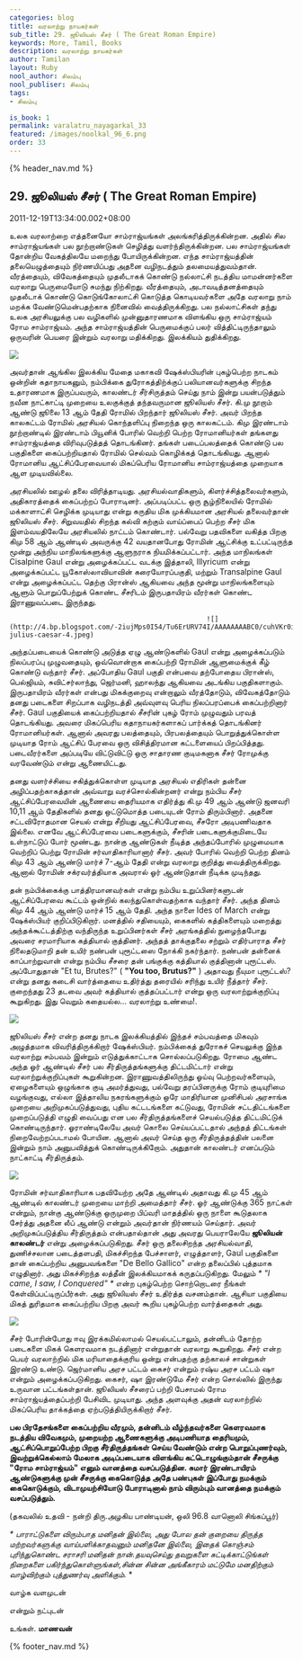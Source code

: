 ```yaml
---
categories: blog
title: வரலாற்று நாயகர்கள்
sub_title: 29. ஜூலியஸ் சீசர் ( The Great Roman Empire)
keywords: More, Tamil, Books
description: வரலாற்று நாயகர்கள்
author: Tamilan
layout: Ruby
nool_author: சிலம்பு
nool_publiser: சிலம்பு
tags:
- சிலம்பு

is_book: 1
permalink: varalatru_nayagarkal_33
featured: /images/noolkal_96_6.png
order: 33
---
```

{% header_nav.md %}

## 29. ஜூலியஸ் சீசர் ( The Great Roman Empire)

2011-12-19T13:34:00.002+08:00

உலக வரலாற்றை எத்தனையோ சாம்ராஜ்யங்கள் அலங்கரித்திருக்கின்றன. அதில் சில சாம்ராஜ்யங்கள் பல நூற்றாண்டுகள் செழித்து வளர்ந்திருக்கின்றன. பல சாம்ராஜ்யங்கள் தோன்றிய வேகத்திலயே மறைந்து போயிருக்கின்றன. எந்த சாம்ராஜ்யத்தின் தலையெழுத்தையும் நிர்ணயிப்பது அதனை வழிநடத்தும் தலமையத்துவம்தான். வீரத்தையும், விவேகத்தையும் முதலீடாகக் கொண்டு நல்லாட்சி நடத்திய மாமன்னர்களை வரலாறு பெருமையோடு சுமந்து நிற்கிறது. வீரத்தையும், அடாவடித்தனத்தையும் முதலீடாக் கொண்டு கொடுங்கோலாட்சி கொடுத்த கொடியவர்களை அதே வரலாறு நாம் மறக்க வேண்டுமென்பதற்காக நினைவில் வைத்திருக்கிறது. பல நல்லாட்சிகள் தந்து உலக அரசியலுக்கு பல வழிகளில் முன்னுதாரணமாக விளங்கிய ஒரு சாம்ராஜ்யம் ரோம சாம்ராஜ்யம். அந்த சாம்ராஜ்யத்தின் பெருமைக்குப் பலர் வித்திட்டிருந்தாலும் ஒருவரின் பெயரை இன்றும் வரலாறு மதிக்கிறது. இலக்கியம் துதிக்கிறது.

![](http://1.bp.blogspot.com/-an_FJm64cts/Tu7H-jLHLiI/AAAAAAAABDM/hKDWfSmiJOU/s1600/JuliusCaesar.jpg)

அவர்தான் ஆங்கில இலக்கிய மேதை மகாகவி ஷேக்ஸ்பியரின் புகழ்பெற்ற நாடகம் ஒன்றின் கதாநாயகனும், நம்பிக்கை துரோகத்திற்க்குப் பலியானவர்களுக்கு சிறந்த உதாரணமாக இருப்பவரும், காலண்டர் சீர்சிருத்தம் செய்து நாம் இன்று பயன்படுத்தும் நவீன நாட்காட்டி முறையை உலகுக்குத் தந்தவருமான ஜூலியஸ் சீசர். கி.மு நூறாம் ஆண்டு ஜூலை 13 ஆம் தேதி ரோமில் பிறந்தார் ஜூலியஸ் சீசர். அவர் பிறந்த காலகட்டம் ரோமில் அரசியல் கொந்தளிப்பு நிறைந்த ஒரு காலகட்டம். கிமு இரண்டாம் நூற்றாண்டில் இரண்டாம் பியூனிக் போரில் வெற்றி பெற்ற ரோமானியர்கள் தங்களது சாம்ராஜ்யத்தை விரிவுபடுத்தத் தொடங்கினர். தங்கள் படைப்பலத்தைக் கொண்டு பல பகுதிகளை கைப்பற்றியதால் ரோமில் செல்வம் கொழிக்கத் தொடங்கியது. ஆனால் ரோமானிய ஆட்சிப்பேரவையால் மிகப்பெரிய ரோமானிய சாம்ராஜ்யத்தை முறையாக ஆள முடியவில்லை.

அரசியலில் ஊழல் தலை விரித்தாடியது. அரசியல்வாதிகளும், கிளர்ச்சித்தலைவர்களும், அதிகாரத்தைக் கைப்பற்றப் போராடினர். அப்படிப்பட்ட ஒரு சூழ்நிலையில் ரோமில் மக்காளாட்சி செழிக்க முடியாது என்று கருதிய மிக முக்கியமான அரசியல் தலைவர்தான் ஜூலியஸ் சீசர். சிறுவயதில் சிறந்த கல்வி கற்கும் வாய்ப்பைப் பெற்ற சீசர் மிக இளம்வயதிலேயே அரசியலில் நாட்டம் கொண்டார். பல்வேறு பதவிகளை வகித்த பிறகு கிமு 58 ஆம் ஆண்டில் அவருக்கு 42 வயதானபோது ரோமின் ஆட்சிக்கு உட்பட்டிருந்த மூன்று அந்நிய மாநிலங்களுக்கு ஆளுநராக நியமிக்கப்பட்டார். அந்த மாநிலங்கள் Cisalpine Gaul என்று அழைக்கப்பட்ட வடக்கு இத்தாலி, Illyricum என்று அழைக்கப்பட்ட யூகோஸ்லாவியாவின் கரையோரப்பகுதி, மற்றும் Transalpine Gaul என்று அழைக்கப்பட்ட தெற்கு பிரான்ஸ் ஆகியவை அந்த மூன்று மாநிலங்களையும் ஆளும் பொறுப்பேற்றுக் கொண்ட சீசரிடம் இருபதாயிரம் வீரர்கள் கொண்ட இராணுவப்படை இருந்தது.

    
    
                                                     ![](http://4.bp.blogspot.com/-2iujMps0I54/Tu6ErURV74I/AAAAAAAABC0/cuhVKr0iUYY/s320/pictures-julius-caesar-4.jpeg)
    

அந்தப்படையைக் கொண்டு அடுத்த ஏழு ஆண்டுகளில் Gaul என்று அழைக்கப்படும் நிலப்பரப்பு முழுவதையும், ஒவ்வொன்றாக கைப்பற்றி ரோமின் ஆளுமைக்குக் கீழ் கொண்டு வந்தார் சீசர். அப்போதிய Gaul பகுதி என்பவை தற்போதைய பிரான்ஸ், பெல்ஜியம், சுவிட்சர்லாந்து, ஜெர்மனி, ஹாலந்து ஆகியவை அடங்கிய பகுதிகளாகும். இருபதாயிரம் வீரர்கள் என்பது மிகக்குறைவு என்றாலும் வீரத்தோடும், விவேகத்தோடும் தனது படைகளை சிறப்பாக வழிநடத்தி அவ்வுளவு பெரிய நிலப்பரப்பைக் கைப்பற்றினார் சீசர். Gaul பகுதியைக் கைப்பற்றியதால் சீசரின் புகழ் ரோம் முழுவதும் பரவத் தொடங்கியது. அவரை மிகப்பெரிய கதாநாயகர்களாகப் பார்க்கத் தொடங்கினர் ரோமானியர்கள். ஆனால் அவரது பலத்தையும், பிரபலத்தையும் பொறுத்துக்கொள்ள முடியாத ரோம் ஆட்சிப் பேரவை ஒரு விசித்திரமான கட்டளையைப் பிறப்பித்தது. படைவீரர்களை அப்படியே விட்டுவிட்டு ஒரு சாதாரண குடிமகனாக சீசர் ரோமுக்கு வரவேண்டும் என்று ஆணையிட்டது.

தனது வளர்ச்சியை சகித்துக்கொள்ள முடியாத அரசியல் எதிரிகள் தன்னை அழிப்பதற்காகத்தான் அவ்வாறு வரச்சொல்கின்றனர் என்று நம்பிய சீசர் ஆட்சிப்பேரவையின் ஆணையை தைரியமாக எதிர்த்து கி.மு 49 ஆம் ஆண்டு ஜனவரி 10,11 ஆம் தேதிகளில் தனது ஒட்டுமொத்த படையுடன் ரோம் திரும்பினார். அதனை சட்டவிரோதமான செயல் என்று சீறியது ஆட்சிப்பேரவை, சீசரோ அடிபணிவதாக இல்லை. எனவே ஆட்சிப்பேரவை படைகளுக்கும், சீசரின் படைகளுக்குமிடையே உள்நாட்டுப் போர் மூண்டது. நான்கு ஆண்டுகள் நீடித்த அந்தப்போரில் முழுமையாக வெற்றிப் பெற்று ரோமின் சர்வாதிகாரியானார் சீசர். அவர் போரில் வெற்றி பெற்ற தினம் கிமு 43 ஆம் ஆண்டு மார்ச் 7-ஆம் தேதி என்று வரலாறு குறித்து வைத்திருக்கிறது. ஆனால் ரோமின் சக்ரவர்த்தியாக அவரால் ஓர் ஆண்டுதான் நீடிக்க முடிந்தது.

தன் நம்பிக்கைக்கு பாத்திரமானவர்கள் என்று நம்பிய உறுப்பினர்களுடன் ஆட்சிப்பேரவை கூட்டம் ஒன்றில் கலந்துகொள்வதற்காக வந்தார் சீசர். அந்த தினம் கிமு 44 ஆம் ஆண்டு மார்ச் 15 ஆம் தேதி. அந்த நாளை Ides of March என்று ஷேக்ஸ்பியர் குறிப்பிடுகிறார். மனத்தில் சதியையும், கைகளில் கத்திகளையும் மறைத்து அந்தக்கூட்டத்திற்கு வந்திருந்த உறுப்பினர்கள் சீசர் அரங்கத்தில் நுழைந்தபோது அவரை சரமாரியாக கத்தியால் குத்தினர். அந்தத் தாக்குதலை சற்றும் எதிர்பாராத சீசர் நிலைதடுமாறி தன் உயிர் நண்பன் புரூட்டஸை நோக்கி நகர்ந்தார். நண்பன் தன்னைக் காப்பாற்றுவான் என்று நம்பிய சீசரை தன் பங்குக்கு கத்தியால் குத்தினான் புரூட்டஸ். அப்போதுதான் "Et tu, Brutes?" ( **"You too, Brutus?"** ) அதாவது நீயுமா புரூட்டஸ்? என்று தனது கடைசி வார்த்தையை உதிர்த்து தரையில் சரிந்து உயிர் நீத்தார் சீசர். குறைந்தது 23 தடவை அவர் கத்தியால் குத்தப்பட்டார் என்று ஒரு வரலாற்றுக்குறிப்பு கூறுகிறது. இது வெறும் கதையல்ல... வரலாற்று உண்மை!.

![](http://2.bp.blogspot.com/-ST5zpifVVw0/Tu7J7dzQpqI/AAAAAAAABDk/qnfo7yvqwhQ/s320/The+Last+Senate+of+Julius+Caesar.jpg)

ஜூலியஸ் சீசர் என்ற தனது நாடக இலக்கியத்தில் இந்தச் சம்பவத்தை மிகவும் அழுத்தமாக விவரித்திருக்கிறார் ஷேக்ஸ்பியர். நம்பிக்கைத் துரோகச் செயலுக்கு இந்த வரலாற்று சம்பவம் இன்றும் எடுத்துக்காட்டாக சொல்லப்படுகிறது. ரோமை ஆண்ட அந்த ஓர் ஆண்டில் சீசர் பல சீர்திருத்தங்களுக்கு திட்டமிட்டார் என்று வரலாற்றுக்குறிப்புகள் கூறுகின்றன. இராணுவத்திலிருந்து ஓய்வு பெற்றவர்களையும், ஏழைகளையும் ஒழுங்காக குடி அமர்த்துவது, பல்வேறு தரப்பினருக்கு ரோம் குடியுரிமை வழங்குவது, எல்லா இத்தாலிய நகரங்களுக்கும் ஒரே மாதிரியான முனிசிபல் அரசாங்க முறையை அறிமுகப்படுத்துவது, புதிய கட்டடங்களை கட்டுவது, ரோமின் சட்டதிட்டங்களை முறைப்படுத்தி எழுதி வைப்பது என பல சீர்திருத்தங்களைச் செயல்படுத்த திட்டமிட்டுக் கொண்டிருந்தார். ஓராண்டிலேயே அவர் கொலை செய்யப்பட்டதால் அந்தத் திட்டங்கள் நிறைவேற்றப்படாமல் போயின. ஆனால் அவர் செய்த ஒரு சீர்திருத்தத்தின் பலனை இன்றும் நாம் அனுபவித்துக் கொண்டிருக்கிறோம். அதுதான் காலண்டர் எனப்படும் நாட்காட்டி சீர்திருத்தம்.

![](http://1.bp.blogspot.com/-g119up6cCko/Tu7IYpjR4fI/AAAAAAAABDc/PtSVh8FTzxU/s1600/images.jpg)

ரோமின் சர்வாதிகாரியாக பதவியேற்ற அதே ஆண்டில் அதாவது கி.மு 45 ஆம் ஆண்டில் காலண்டர் முறையை மாற்றி அமைத்தார் சீசர். ஓர் ஆண்டுக்கு 365 நாட்கள் என்றும், நான்கு ஆண்டுக்கு ஒருமுறை பிப்வரி மாதத்தில் ஒரு நாளை கூடுதலாக சேர்த்து அதனை லீப் ஆண்டு என்றும் அவர்தான் நிர்ணயம் செய்தார். அவர் அறிமுகப்படுத்திய சீர்திருத்தம் என்பதால்தான் அது அவரது பெயராலேயே **ஜூலியன் காலண்டர்** என்று அழைக்கப்படுகிறது. சீசர் ஒரு தலைசிறந்த அரசியல்வாதி, துணிச்சலான படைத்தளபதி, மிகச்சிறந்த பேச்சாளர், எழுத்தாளர், Gaul பகுதிகளை தான் கைப்பற்றிய அனுபவங்களை "De Bello Gallico" என்ற தலைப்பில் புத்தமாக எழுதினார். அது மிகச்சிறந்த லத்தீன் இலக்கியமாகக் கருதப்படுகிறது. மேலும் _* "I came, I saw, I Conquered" *_ என்ற புகழ்பெற்ற சொற்றொடரை நீங்கள் கேள்விப்பட்டிருப்பீர்கள். அது ஜூலியஸ் சீசர் உதிர்த்த வசனம்தான். ஆசியா பகுதியை மிகத் துரிதமாக கைப்பற்றிய பிறகு அவர் கூறிய புகழ்பெற்ற வார்த்தைகள் அது.

![](http://4.bp.blogspot.com/-Zl2fMGCg_WM/Tu7IRoQoi6I/AAAAAAAABDU/v6HvASbLg1Y/s320/ELT200805080508565432390.JPG)

சீசர் போரின்போது ஈவு இரக்கமில்லாமல் செயல்பட்டாலும், தன்னிடம் தோற்ற படைகளை மிகக் கெளரவமாக நடத்தினார் என்றுதான் வரலாறு கூறுகிறது. சீசர் என்ற பெயர் வரலாற்றில் மிக மரியாதைக்குரிய ஒன்று என்பதற்கு தற்காலச் சான்றுகள் இரண்டு உண்டு. ஜெர்மானிய அரச பட்டம் கைசர் என்றும் ரஷ்ய அரச பட்டம் ஷா என்றும் அழைக்கப்படுகிறது. கைசர், ஷா இரண்டுமே சீசர் என்ற சொல்லில் இருந்து உருவான பட்டங்கள்தான். ஜூலியஸ் சீசரைப் பற்றி பேசாமல் ரோம சாம்ராஜ்யத்தைப்பற்றி பேசிவிட முடியாது. அந்த அளவுக்கு அதன் வரலாற்றில் மிகப்பெரிய தாக்கத்தை ஏற்படுத்தியிருக்கிறார் சீசர்.

**பல பிரதேசங்களை கைப்பற்றிய வீரமும், தன்னிடம் வீழ்ந்தவர்களை கெளரவமாக நடத்திய விவேகமும், முறையற்ற ஆணைகளுக்கு அடிபணியாத தைரியமும், ஆட்சிப்பொறுப்பேற்ற பிறகு சீர்திருத்தங்கள் செய்ய வேண்டும் என்ற பொறுப்புணர்வும், இவற்றுக்கெல்லாம் மேலாக அடிப்படையாக விளங்கிய கட்டொழுங்கும்தான் சீசருக்கு "ரோம சாம்ராஜ்யம்" எனும் வானத்தை வசப்படுத்தின. சுமார் இரண்டாயிரம் ஆண்டுகளுக்கு முன் சீசருக்கு கைகொடுத்த அதே பண்புகள் இப்போது நமக்கும் கைகொடுக்கும், விடாமுயற்சியோடு போராடினால் நாம் விரும்பும் வானத்தை நமக்கும் வசப்படுத்தும்.**

(தகவலில் உதவி - நன்றி திரு.அழகிய பாண்டியன், ஒலி 96.8 வானொலி சிங்கப்பூர்)

_* _பாராட்டுகளை விரும்பாத மனிதன் இல்லை, அது போல தன் குறையை திருத்த மற்றவர்களுக்கு வாய்பளிக்காதவனும் மனிதனே இல்லை, இதைக் கொஞ்சம் புரிந்துகொண்ட சராசரி மனிதன் நான்.தயவுசெய்து தவறுகளை சுட்டிக்காட்டுங்கள் நிறைகளை பகிர்ந்துகொள்ளுங்கள்,சின்ன சின்ன அங்கீகாரம் மட்டுமே மனதிற்கும் வாழ்விற்கும் புத்துணர்வு அளிக்கும்.__ *

வாழ்க வளமுடன்

என்றும் நட்புடன்

உங்கள். **மாணவன்**

{% footer_nav.md %}